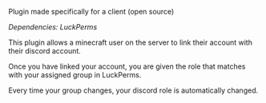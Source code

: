 Plugin made specifically for a client (open source)

*Dependencies: LuckPerms*


This plugin allows a minecraft user on the server to link their account with their discord account.

Once you have linked your account, you are given the role that matches with your assigned group in LuckPerms.

Every time your group changes, your discord role is automatically changed.